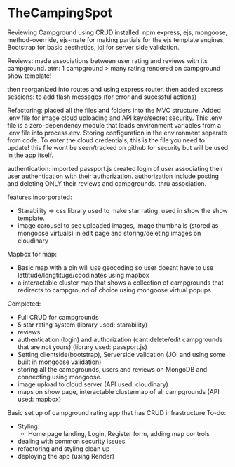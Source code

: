 # TheCampingSpot
Reviewing Campground using CRUD
installed: npm express, ejs, mongoose, method-override, ejs-mate for making partials for the ejs template engines, Bootstrap for basic aesthetics, joi for server side validation.

Reviews: made associations between user rating and reviews with its campground. atm: 1 campground > many rating rendered on campground show template!

then reorganized into routes and using express router.
then added express sessions: to add flash messages (for error and sucessful actions)

Refactoring:
placed all the files and folders into the MVC structure. 
Added .env file for image cloud uploading and API keys/secret security. This .env file is a zero-dependency module that loads environment variables from a .env file into process.env. Storing configuration in the environment separate from code. To enter the cloud credentials, this is the file you need to update! this file wont be seen/tracked on github for security but will be used in the app itself.

authentication:
imported passport.js
created login of user
associating their user authentication with their authorization.
authorization include posting and deleting ONLY their reviews and campgrounds. thru association.

features incorporated:
* Starability => css library used to make star rating. used in show the show template.
* image carousel to see uploaded images, image thumbnails (stored as mongoose virtuals) in edit page and storing/deleting images on cloudinary

Mapbox for map:
* Basic map with a pin will use geocoding so user doesnt have to use lattitude/longtituge/coodinates using mapbox
* a interactable cluster map that shows a collection of campgrounds that redirects to campground of choice using mongoose virtual popups



Completed:
* Full CRUD for campgrounds
* 5 star rating system (library used: starability)
* reviews
* authentication (login) and authorization (cant delete/edit campgrounds that are not yours) (library used: passport.js)
* Setting clientside(bootstrap), Serverside validation (JOI and using some built in mongoose validation)
* storing all the campgrounds, users and reviews on MongoDB and connecting using mongoose.
* image upload to cloud server (API used: cloudinary)
* maps on show page, interactable clustermap of all campgrounds (API used: mapbox)




Basic set up of campground rating app that has CRUD infrastructure
To-do:

* Styling:
    * Home page landing, Login, Register form, adding map controls
* dealing with common security issues
* refactoring and styling clean up
* deploying the app (using Render)



